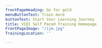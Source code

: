 ```yaml
---
frontPageHeading: Go for gold
menuButtonText: Train more
buttonText: Start Your Learning Journey
title: VIDI Self Paced Training Homepage
FrontPageImage: "/ijm.jpg"
TrainingLocation: ''

---
```

